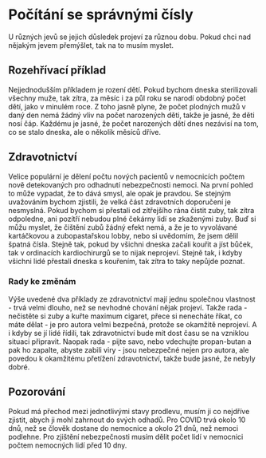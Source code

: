 # Počítání se správnými čísly

U různých jevů se jejich důsledek projeví za různou dobu. Pokud chci nad nějakým jevem přemýšlet, tak na to musím myslet.

## Rozehřívací příklad

Nejjednodušším příkladem je rození dětí. Pokud bychom dneska sterilizovali všechny muže, tak zítra, za měsíc i za půl roku se narodí obdobný počet dětí, jako v minulém roce. Z toho jasně plyne, že počet plodných mužů v daný den nemá žádný vliv na počet narozených děti, takže je jasné, že děti nosí čáp. Každému je jasné, že počet narozených dětí dnes nezávisí na tom, co se stalo dneska, ale o několik měsíců dříve.

## Zdravotnictví

Velice populární je dělení počtu nových pacientů v nemocnicích počtem nově detekovaných pro odhadnutí nebezpečnosti nemoci. Na první pohled to může vypadat, že to dává smysl, ale opak je pravdou. Se stejným uvažováním bychom zjistili, že velká část zdravotních doporučení je nesmyslná. Pokud bychom si přestali od zítřejšího rána čistit zuby, tak zítra odpoledne, ani pozítří nebudou plné čekárny lidí se zkaženými zuby. Buď si můžu myslet, že čištění zubů žádný efekt nemá, a že je to vyvolávané kartáčkovou a zubopastařskou lobby, nebo si uvědomím, že jsem dělil špatná čísla. Stejně tak, pokud by všichni dneska začali kouřit a jíst bůček, tak v ordinacích kardiochirurgů se to nijak neprojeví. Stejně tak, i kdyby všichni lidé přestali dneska s kouřením, tak zítra to taky nepůjde poznat.

### Rady ke změnám

Výše uvedené dva příklady ze zdravotnictví mají jednu společnou vlastnost - trvá velmi dlouho, než se nevhodné chování nějak projeví. Takže rada - nečistěte si zuby a kuřte maximum cigaret, přece si nenecháte říkat, co máte dělat - je pro autora velmi bezpečná, protože se okamžitě neprojeví. A i kdyby se jí lidé řídili, tak zdravotnictví bude mít dost času se na vzniklou situaci připravit. Naopak rada - pijte savo, nebo vdechujte propan-butan a pak ho zapalte, abyste zabili viry - jsou nebezpečné nejen pro autora, ale povedou k okamžitému přetížení zdravotnictví, takže bude jasné, že nebyly dobré.

## Pozorování

Pokud má přechod mezi jednotlivými stavy prodlevu, musím ji co nejdříve zjistit, abych ji mohl zahrnout do svých odhadů. Pro COVID trvá okolo 10 dnů, než se člověk dostane do nemocnice a okolo 21 dnů, než nemoci podlehne. Pro zjištění nebezpečnosti musím dělit počet lidí v nemocnici počtem nemocných lidí před 10 dny.

